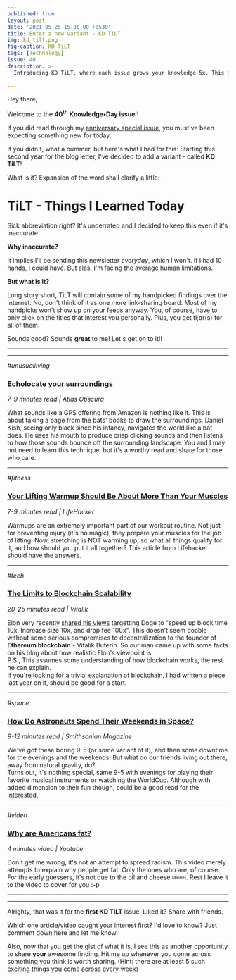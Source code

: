 ```yaml
---
published: true
layout: post
date: '2021-05-25 15:00:00 +0530'
title: Enter a new variant - KD TiLT
img: kd_tilt.png
fig-caption: KD TiLT
tags: [Technology]
issue: 40
description: >-
  Introducing KD TiLT, where each issue grows your knowledge 5x. This is the first episode.
  
---
```

Hey there,

Welcome to the **40<sup>th</sup> Knowledge•Day issue**!!  

If you did read through my [anniversary special issue](https://cutt.ly/enrzhzW), you must've been expecting something new for today.  

If you didn't, what a bummer, but here's what I had for this: Starting this second year for the blog letter, I've decided to add a variant - called **KD TiLT**!  

What is it? Expansion of the word shall clarify a little:  

# TiLT - Things I Learned Today

Sick abbreviation right? It's underrated and I decided to keep this even if it's inaccurate.  

**Why inaccurate?**  

It implies I'll be sending this newsletter _everyday_, which I won't. If I had 10 hands, I could have. But alas, I'm facing the average human limitations.  

**But what is it?**

Long story short, TiLT will contain some of my handpicked findings over the internet. No, don't think of it as one more link-sharing board. Most of my handpicks won't show up on your feeds anyway. You, of course, have to only click on the titles that interest you personally. Plus, you get tl;dr(s) for all of them.  

Sounds good? Sounds **great** to me! Let's get on to it!!

------
------

_#unusualliving_  
### [Echolocate your surroundings](https://cutt.ly/Hnrzym7)  
_7-9 minutes read | Atlas Obscura_  

What sounds like a GPS offering from Amazon is nothing like it. This is about taking a page from the bats' books to draw the surroundings. Daniel Kish, seeing only black since his infancy, navigates the world like a bat does. He uses his mouth to produce crisp clicking sounds and then listens to how those sounds bounce off the surrounding landscape. You and I may not need to learn this technique, but it's a worthy read and share for those who care.  

------

_#fitness_  
### [Your Lifting Warmup Should Be About More Than Your Muscles](https://cutt.ly/ZnrzrBH)  
_7-9 minutes read | LifeHacker_  

Warmups are an extremely important part of our workout routine. Not just for preventing injury (it's no magic), they prepare your muscles for the job of lifting. Now, stretching is NOT warming up, so what all things qualify for it, and how should you put it all together? This article from Lifehacker should have the answers.  

------

_#tech_  
### [The Limits to Blockchain Scalability](https://cutt.ly/1nrzuMm)  
_20-25 minutes read | Vitalik_  

Elon very recently [shared his views](https://cutt.ly/tnrzsCR) targetting Doge to "speed up block time 10x, Increase size 10x, and drop fee 100x". This doesn't seem doable without some serious compromises to decentralization to the founder of **Ethereum blockchain** - Vitalik Buterin. So our man came up with some facts on his blog about how realistic Elon's viewpoint is.  
P.S., This assumes some understanding of how blockchain works, the rest he can explain.  
If you're looking for a trivial explanation of blockchain, I had [written a piece](https://cutt.ly/Vnrzfs5) last year on it, should be good for a start.  

------
_#space_  
### [How Do Astronauts Spend Their Weekends in Space?](https://cutt.ly/nnrzomF)  
_9-12 minutes read | Smithsonian Magazine_  

We've got these boring 9-5 (or some variant of it), and then some downtime for the evenings and the weekends. But what do our friends living out there, away from natural gravity, do?  
Turns out, it's nothing special, same 9-5 with evenings for playing their favorite musical instruments or watching the WorldCup. Although with added dimension to their fun though, could be a good read for the interested.  

------

_#video_  
### [Why are Americans fat?](https://cutt.ly/4nrzamW)  
_4 minutes video | Youtube_  

Don't get me wrong, it's not an attempt to spread racism. This video merely attempts to explain why people get fat. Only the ones who are, of course.   
For the early guessers, it's not due to the oil and cheese <sub><sup>(alone)</sup></sub>. Rest I leave it to the video to cover for you :-p  

------
------

Alrighty, that was it for the **first KD TiLT** issue. Liked it? Share with friends.  

Which one article/video caught your interest first? I'd love to know? Just comment down here and let me know.  

Also, now that you get the gist of what it is, I see this as another opportunity to share **your** awesome finding. Hit me up whenever you come across something you think is worth sharing. (Hint: there are at least 5 such exciting things you come across every week)  
